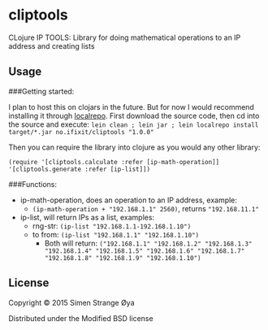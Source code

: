 # cliptools

CLojure IP TOOLS: Library for doing mathematical operations to an IP address and creating lists

## Usage

###Getting started:

I plan to host this on clojars in the future. But for now I would recommend installing it through [localrepo](https://github.com/kumarshantanu/lein-localrepo). First download the source code, then cd into the source and execute: `lein clean ; lein jar ; lein localrepo install target/*.jar no.ifixit/cliptools "1.0.0"`

Then you can require the library into clojure as you would any other library:

`(require '[cliptools.calculate :refer [ip-math-operation]]
          '[cliptools.generate :refer [ip-list]])`

###Functions:

* ip-math-operation, does an operation to an IP address, example:
  * `(ip-math-operation + "192.168.1.1" 2560)`, returns `"192.168.11.1"`
* ip-list, will return IPs as a list, examples:
  * rng-str: `(ip-list "192.168.1.1-192.168.1.10")`
  * to from: `(ip-list "192.168.1.1" "192.168.1.10")`
    * Both will return: `("192.168.1.1" "192.168.1.2" "192.168.1.3" "192.168.1.4" "192.168.1.5" "192.168.1.6" "192.168.1.7" "192.168.1.8" "192.168.1.9" "192.168.1.10")`

## License

Copyright © 2015 Simen Strange Øya

Distributed under the Modified BSD license
